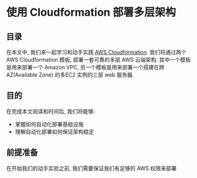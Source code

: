 # 使用 Cloudformation 部署多层架构

## 目录


在本文中, 我们来一起学习和动手实践 [AWS Cloudformation](https://aws.amazon.com/cloudformation/). 我们将通过两个 AWS Cloudformation 模板, 部署一套可靠的多层 AWS 云端架构. 其中一个模板是用来部署一个 Amazon VPC, 另一个模板是用来部署一个搭建在跨 AZ(Available Zone) 的多EC2 实例的三层 web 服务器.

## 目的
在完成本文阅读和时间后, 我们将能够:
* 掌握如何自动化部署基础设施
* 理解自动化部署如何保证架构稳定


## 前提准备
在开始我们的动手实验之前, 我们需要保证我们有足够的 AWS 权限来部署